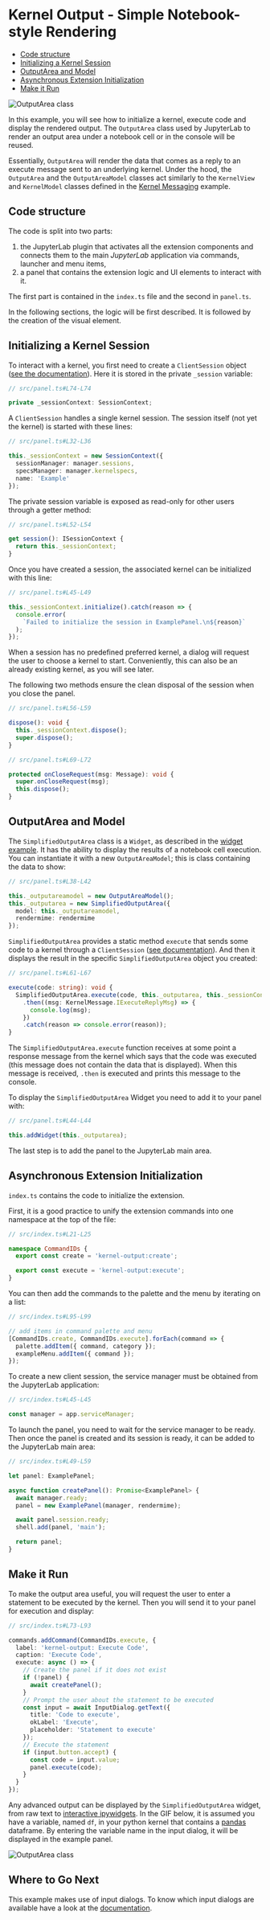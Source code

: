 # Kernel Output - Simple Notebook-style Rendering

- [Code structure](#code-structure)
- [Initializing a Kernel Session](#initializing-a-kernel-session)
- [OutputArea and Model](#outputarea-and-model)
- [Asynchronous Extension Initialization](#asynchronous-extension-initialization)
- [Make it Run](#make-it-run)

![OutputArea class](preview.gif)

In this example, you will see how to initialize a kernel, execute code
and display the rendered output. The `OutputArea` class used by JupyterLab
to render an output area under a notebook cell or in the console will be reused.

Essentially, `OutputArea` will render the data that comes as a reply to an
execute message sent to an underlying kernel. Under the hood, the
`OutputArea` and the `OutputAreaModel` classes act similarly to the `KernelView`
and `KernelModel` classes defined in the [Kernel Messaging](../kernel-messaging/README.md)
example.

## Code structure

The code is split into two parts:

1.  the JupyterLab plugin that activates all the extension components and connects
    them to the main _JupyterLab_ application via commands, launcher and menu
    items,
2.  a panel that contains the extension logic and UI elements to interact with it.

The first part is contained in the `index.ts` file and the second in `panel.ts`.

In the following sections, the logic will be first described. It is
followed by the creation of the visual element.

## Initializing a Kernel Session

To interact with a kernel, you first need to create a `ClientSession`
object ([see the documentation](https://jupyterlab.github.io/jupyterlab/apputils/classes/clientsession.html)).
Here it is stored in the private `_session` variable:

```ts
// src/panel.ts#L74-L74

private _sessionContext: SessionContext;
```

A `ClientSession` handles a single kernel session. The session itself (not yet
the kernel) is started with these lines:

```ts
// src/panel.ts#L32-L36

this._sessionContext = new SessionContext({
  sessionManager: manager.sessions,
  specsManager: manager.kernelspecs,
  name: 'Example'
});
```

The private session variable is exposed as read-only for other users
through a getter method:

```ts
// src/panel.ts#L52-L54

get session(): ISessionContext {
  return this._sessionContext;
}
```

Once you have created a session, the associated kernel can be initialized
with this line:

<!-- prettier-ignore-start -->
```ts
// src/panel.ts#L45-L49

this._sessionContext.initialize().catch(reason => {
  console.error(
    `Failed to initialize the session in ExamplePanel.\n${reason}`
  );
});
```
<!-- prettier-ignore-end -->

When a session has no predefined preferred kernel, a dialog will request the user to choose a kernel to start. Conveniently, this can
also be an already existing kernel, as you will see later.

The following two methods ensure the clean disposal of the session
when you close the panel.

```ts
// src/panel.ts#L56-L59

dispose(): void {
  this._sessionContext.dispose();
  super.dispose();
}
```

```ts
// src/panel.ts#L69-L72

protected onCloseRequest(msg: Message): void {
  super.onCloseRequest(msg);
  this.dispose();
}
```

## OutputArea and Model

The `SimplifiedOutputArea` class is a `Widget`, as described in the [widget example](../../widget-tracker/widgets/README.md).
It has the ability to display the results of a notebook cell execution.
You can instantiate it with a new `OutputAreaModel`; this is class containing
the data to show:

```ts
// src/panel.ts#L38-L42

this._outputareamodel = new OutputAreaModel();
this._outputarea = new SimplifiedOutputArea({
  model: this._outputareamodel,
  rendermime: rendermime
});
```

`SimplifiedOutputArea` provides a static method `execute` that sends
some code to a kernel through a `ClientSession` ([see documentation](https://jupyterlab.github.io/jupyterlab/outputarea/classes/simplifiedoutputarea.html#execute)). And then it displays the result
in the specific `SimplifiedOutputArea` object you created:

```ts
// src/panel.ts#L61-L67

execute(code: string): void {
  SimplifiedOutputArea.execute(code, this._outputarea, this._sessionContext)
    .then((msg: KernelMessage.IExecuteReplyMsg) => {
      console.log(msg);
    })
    .catch(reason => console.error(reason));
}
```

The `SimplifiedOutputArea.execute` function receives at some point a response
message from the kernel which says that the code was executed (this message
does not contain the data that is displayed). When this message is received,
`.then` is executed and prints this message to the console.

To display the `SimplifiedOutputArea` Widget you need to add it to your
panel with:

```ts
// src/panel.ts#L44-L44

this.addWidget(this._outputarea);
```

The last step is to add the panel to the JupyterLab main area.

## Asynchronous Extension Initialization

`index.ts` contains the code to initialize the extension.

First, it is a good practice to unify the extension commands into one namespace at the top of the file:

```ts
// src/index.ts#L21-L25

namespace CommandIDs {
  export const create = 'kernel-output:create';

  export const execute = 'kernel-output:execute';
}
```

You can then add the commands to the palette and the menu by iterating
on a list:

```ts
// src/index.ts#L95-L99

// add items in command palette and menu
[CommandIDs.create, CommandIDs.execute].forEach(command => {
  palette.addItem({ command, category });
  exampleMenu.addItem({ command });
});
```

To create a new client session, the service manager must be obtained from
the JupyterLab application:

```ts
// src/index.ts#L45-L45

const manager = app.serviceManager;
```

To launch the panel, you need to wait for the service manager to be
ready. Then once the panel is created and its session is ready, it
can be added to the JupyterLab main area:

```ts
// src/index.ts#L49-L59

let panel: ExamplePanel;

async function createPanel(): Promise<ExamplePanel> {
  await manager.ready;
  panel = new ExamplePanel(manager, rendermime);

  await panel.session.ready;
  shell.add(panel, 'main');

  return panel;
}
```

## Make it Run

To make the output area useful, you will request the user to enter a statement
to be executed by the kernel. Then you will send it to your panel for execution
and display:

```ts
// src/index.ts#L73-L93

commands.addCommand(CommandIDs.execute, {
  label: 'kernel-output: Execute Code',
  caption: 'Execute Code',
  execute: async () => {
    // Create the panel if it does not exist
    if (!panel) {
      await createPanel();
    }
    // Prompt the user about the statement to be executed
    const input = await InputDialog.getText({
      title: 'Code to execute',
      okLabel: 'Execute',
      placeholder: 'Statement to execute'
    });
    // Execute the statement
    if (input.button.accept) {
      const code = input.value;
      panel.execute(code);
    }
  }
});
```

Any advanced output can be displayed by the `SimplifiedOutputArea` widget, from
raw text to [interactive ipywidgets](https://ipywidgets.readthedocs.io/).
In the GIF below, it is assumed you have a variable, named `df`, in your python kernel that contains a [pandas](https://pandas.pydata.org/) dataframe. By entering
the variable name in the input dialog, it will be displayed in the example panel.

![OutputArea class](preview.gif)

## Where to Go Next

This example makes use of input dialogs. To know which input dialogs are available
have a look at the [documentation](https://jupyterlab.readthedocs.io/en/stable/developer/ui_helpers.html).
